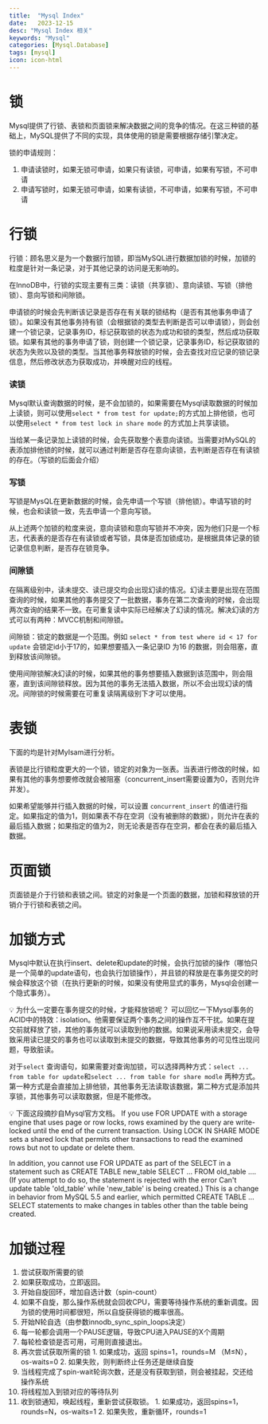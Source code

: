 ```yaml
---
title:  "Mysql Index"
date:   2023-12-15
desc: "Mysql Index 相关"
keywords: "Mysql"
categories: [Mysql.Database]
tags: [mysql]
icon: icon-html
---
```


# 锁

Mysql提供了行锁、表锁和页面锁来解决数据之间的竞争的情况。在这三种锁的基础上，MySQL提供了不同的实现，具体使用的锁是需要根据存储引擎决定。

锁的申请规则：

1. 申请读锁时，如果无锁可申请，如果只有读锁，可申请，如果有写锁，不可申请
2. 申请写锁时，如果无锁可申请，如果有读锁，不可申请，如果有写锁，不可申请

# 行锁

行锁：顾名思义是为一个数据行加锁，即当MySQL进行数据加锁的时候，加锁的粒度是针对一条记录，对于其他记录的访问是无影响的。

在InnoDB中，行锁的实现主要有三类：读锁（共享锁）、意向读锁、写锁（排他锁）、意向写锁和间隙锁。

申请锁的时候会先判断该记录是否存在有关联的锁结构（是否有其他事务申请了锁）。如果没有其他事务持有锁（会根据锁的类型去判断是否可以申请锁），则会创建一个锁记录，记录事务ID，标记获取锁的状态为成功和锁的类型，然后成功获取锁。如果有其他的事务申请了锁，则创建一个锁记录，记录事务ID，标记获取锁的状态为失败以及锁的类型。当其他事务释放锁的时候，会去查找对应记录的锁记录信息，然后修改状态为获取成功，并唤醒对应的线程。

### 读锁

Mysql默认查询数据的时候，是不会加锁的，如果需要在Mysql读取数据的时候加上读锁，则可以使用`select * from test for update;`的方式加上排他锁，也可以使用`select * from test lock in share mode` 的方式加上共享读锁。

当给某一条记录加上读锁的时候，会先获取整个表意向读锁。当需要对MySQL的表添加排他锁的时候，就可以通过判断是否存在意向读锁，去判断是否存在有读锁的存在。（写锁的后面会介绍）

### 写锁

写锁是MysQL在更新数据的时候，会先申请一个写锁（排他锁）。申请写锁的时候，也会和读锁一致，先去申请一个意向写锁。

从上述两个加锁的粒度来说，意向读锁和意向写锁并不冲突，因为他们只是一个标志，代表表的是否存在有读锁或者写锁，具体是否加锁成功，是根据具体记录的锁记录信息判断，是否存在锁竞争。



### 间隙锁

在隔离级别中，读未提交、读已提交均会出现幻读的情况。幻读主要是出现在范围查询的时候，如果其他的事务提交了一批数据，事务在第二次查询的时候，会出现两次查询的结果不一致。在可重复读中实际已经解决了幻读的情况。解决幻读的方式可以有两种：MVCC机制和间隙锁。

间隙锁：锁定的数据是一个范围。例如 `select * from test where id < 17 for update` 会锁定id小于17的，如果想要插入一条记录ID 为16 的数据，则会阻塞，直到释放该间隙锁。

使用间隙锁解决幻读的时候，如果其他的事务想要插入数据到该范围中，则会阻塞，直到该间隙锁释放。因为其他的事务无法插入数据，所以不会出现幻读的情况。间隙锁的时候需要在可重复读隔离级别下才可以使用。

# 表锁

下面的均是针对MyIsam进行分析。

表锁是比行锁粒度更大的一个锁，锁定的对象为一张表。当表进行修改的时候，如果有其他的事务想要修改就会被阻塞（concurrent_insert需要设置为0，否则允许并发）。

如果希望能够并行插入数据的时候，可以设置 `concurrent_insert` 的值进行指定。如果指定的值为1，则如果表不存在空洞（没有被删除的数据），则允许在表的最后插入数据；如果指定的值为2，则无论表是否存在空洞，都会在表的最后插入数据。

# 页面锁

页面锁是介于行锁和表锁之间。锁定的对象是一个页面的数据，加锁和释放锁的开销介于行锁和表锁之间。

# 加锁方式

Mysql中默认在执行insert、delete和update的时候，会执行加锁的操作（哪怕只是一个简单的update语句，也会执行加锁操作），并且锁的释放是在事务提交的时候会释放这个锁（在执行更新的时候，如果没有使用显式的事务，Mysql会创建一个隐式事务）。

<aside>
💡 为什么一定要在事务提交的时候，才能释放锁呢？
可以回忆一下Mysql事务的ACID中的特效：isolation。他需要保证两个事务之间的操作互不干扰。如果在提交前就释放了锁，其他的事务就可以读取到他的数据。如果说采用读未提交，会导致采用读已提交的事务也可以读取到未提交的数据，导致其他事务的可见性出现问题，导致脏读。

</aside>

对于`select`  查询语句，如果需要对查询加锁，可以选择两种方式：`select ... from table for update`和`select ... from table for share modle` 两种方式。第一种方式是会直接加上排他锁，其他事务无法读取该数据，第二种方式是添加共享锁，其他事务可以读取数据，但是不能修改。

<aside>
💡 下面这段摘抄自Mysql官方文档。
If you use FOR UPDATE with a storage engine that uses page or row locks, rows examined by the query are write-locked until the end of the current transaction. Using LOCK IN SHARE MODE sets a shared lock that permits other transactions to read the examined rows but not to update or delete them.

In addition, you cannot use FOR UPDATE as part of the SELECT in a statement such as CREATE TABLE new_table SELECT ... FROM old_table .... (If you attempt to do so, the statement is rejected with the error Can't update table 'old_table' while 'new_table' is being created.) This is a change in behavior from MySQL 5.5 and earlier, which permitted CREATE TABLE ... SELECT statements to make changes in tables other than the table being created.

</aside>

# 加锁过程

1. 尝试获取所需要的锁
  1. 如果获取成功，立即返回。
2. 开始自旋回环，增加自选计数（spin-count）
  1. 如果不自旋，那么操作系统就会回收CPU，需要等待操作系统的重新调度。因为锁的使用时间都很短，所以自旋获得锁的概率很高。
3. 开始N轮自选（由参数innodb_sync_spin_loops决定）
  1. 每一轮都会调用一个PAUSE逻辑，导致CPU进入PAUSE的X个周期
  2. 每轮检查锁是否可用，可用则直接退出。
  3. 再次尝试获取所需的锁
    1. 如果成功，返回 spins=1，rounds=M （M≤N），os-waits=0
    2. 如果失败，则判断终止任务还是继续自旋
  4. 当线程完成了spin-wait轮询次数，还是没有获取到锁，则会被挂起，交还给操作系统
  5. 将线程加入到锁对应的等待队列
  6. 收到锁通知，唤起线程，重新尝试获取锁。
    1. 如果成功，返回spins=1，rounds=N，os-waits=1
    2. 如果失败，重新循环，rounds=1
